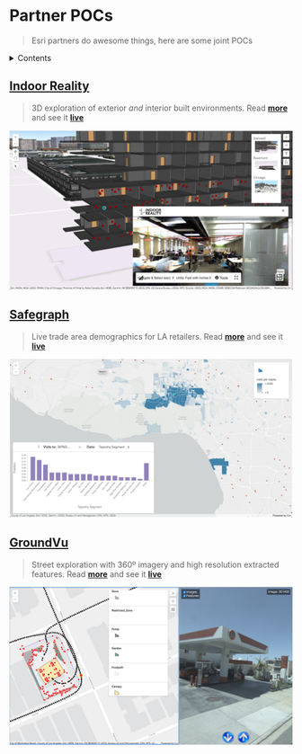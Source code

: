 # Partner POCs

> Esri partners do awesome things, here are some joint POCs

<details>
  <summary> Contents
  </summary>

* **[Indoor Reality](#indoor-reality)** - 3D exploration of exterior *and* interior built environments
* **[Safegraph](#safegraph)** - Live trade area demographics for LA retailers
* **[GroundVu](http://ground.vu/)** - Street exploration with 360º imagery and high resolution extracted features

</details>

## [Indoor Reality](http://www.indoorreality.com/)

> 3D exploration of exterior *and* interior built environments. Read **[more](/indoor-reality)** and see it **[live](https://mpayson.github.io/partner-pocs/indoor-reality/index.html)**

![Indoor Reality Screenshot](/images/IndoorRealityScreenshot.png)

## [Safegraph](https://www.safegraph.com/)

> Live trade area demographics for LA retailers. Read **[more](/safegraph)** and see it **[live](https://mpayson.github.io/partner-pocs/safegraph/index.html)**

![Safegraph Screenshot](/images/SafegraphScreenshot.png)



## [GroundVu](http://ground.vu/)

> Street exploration with 360º imagery and high resolution extracted features. Read **[more](/groundvu)** and see it **[live](http://sftp.ground.vu/phillips66/)**

![GroundVu Screenshot](/images/GroundVuScreenshot.png)
